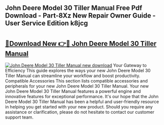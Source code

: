 ## John Deere Model 30 Tiller Manual Free Pdf Download - Part-8Xz New Repair Owner Guide - User Service Edition k8jcg

# <h2><a href="http://bc91223.oget.top/?id=John+Deere+Model+30+Tiller+Manual">🔗Download New 👉🔴 John Deere Model 30 Tiller Manual</a></h2>

[![John Deere Model 30 Tiller Manual new download](https://i.imgur.com/5g1atiW.png)](http://bc91223.oget.top/?id=John+Deere+Model+30+Tiller+Manual)
Your Gateway to Efficiency This guide explores the ways your new John Deere Model 30 Tiller Manual can streamline your workflow and boost productivity. Compatible Accessories This section lists compatible accessories and peripherals for your new John Deere Model 30 Tiller Manual. Your new John Deere Model 30 Tiller Manual features a powerful engine and innovative features for exceptional performance. It's our hope that the John Deere Model 30 Tiller Manual has been a helpful and user-friendly resource in helping you get started with your new product. Should you require any assistance or clarification, please do not hesitate to contact our customer support team.
